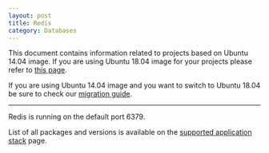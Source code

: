 ```yaml
---
layout: post
title: Redis
category: Databases
---
```


This document contains information related to projects based on Ubuntu 14.04 image. 
If you are using Ubuntu 18.04 image for your projects please refer to [this page](https://semaphoreci.com/docs/ubuntu-1804.html). 

If you are using Ubuntu 14.04 image and you want to switch to Ubuntu 18.04 be sure to check our [migration guide](https://semaphoreci.com/docs/ubuntu-1804.html#how-to-use-new-platform).
___

Redis is running on the default port 6379.

List of all packages and versions is available on the [supported application stack](/docs/supported-stack.html) page.

